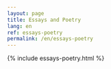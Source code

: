 ```yaml
---
layout: page
title: Essays and Poetry
lang: en
ref: essays-poetry
permalink: /en/essays-poetry
---
```


{% include essays-poetry.html %}
